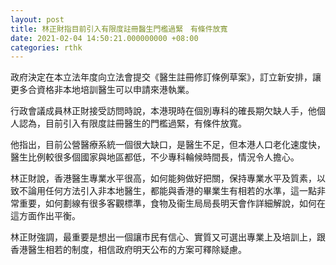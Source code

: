 ```yaml
---
layout: post
title: 林正財指目前引入有限度註冊醫生門檻過緊　有條件放寬
date: 2021-02-04 14:50:21.000000000 +08:00
categories: rthk
---
```


政府決定在本立法年度向立法會提交《醫生註冊修訂條例草案》，訂立新安排，讓更多合資格非本地培訓醫生可以申請來港執業。

行政會議成員林正財接受訪問時說，本港現時在個別專科的確長期欠缺人手，他個人認為，目前引入有限度註冊醫生的門檻過緊，有條件放寬。

他指出，目前公營醫療系統一個很大缺口，是醫生不足，但本港人口老化速度快，醫生比例較很多個國家與地區都低，不少專科輪候時間長，情況令人擔心。

林正財說，香港醫生專業水平很高，如何能夠做好把關，保持專業水平及質素，以致不論用任何方法引入非本地醫生，都能與香港的畢業生有相若的水準，這一點非常重要，如何劃線有很多客觀標準，食物及衞生局局長明天會作詳細解說，如何在這方面作出平衡。

林正財強調，最重要是想出一個讓市民有信心、實質又可選出專業上及培訓上，跟香港醫生相若的制度，相信政府明天公布的方案可釋除疑慮。
